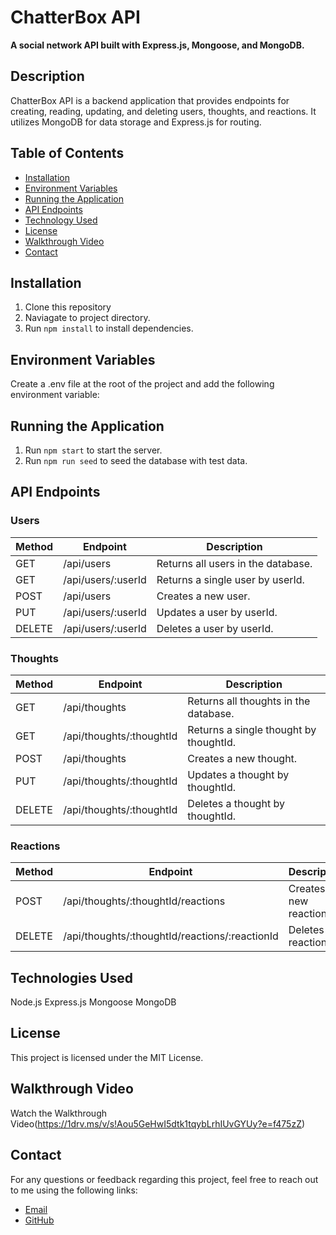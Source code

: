 # ChatterBox API

**A social network API built with Express.js, Mongoose, and MongoDB.**

## Description
ChatterBox API is a backend application that provides endpoints for creating, reading, updating, and deleting users, thoughts, and reactions. It utilizes MongoDB for data storage and Express.js for routing.

## Table of Contents
* [Installation](#installation)
* [Environment Variables](#environment-variables)
* [Running the Application](#running-the-application)
* [API Endpoints](#contributing)
* [Technology Used](#technologies-used)
* [License](#license)
* [Walkthrough Video](#questions)
* [Contact](#contact)


## Installation
1. Clone this repository
2. Naviagate to project directory.
3. Run `npm install` to install dependencies.

## Environment Variables
Create a .env file at the root of the project and add the following environment variable:

## Running the Application
1. Run `npm start` to start the server.
2. Run `npm run seed` to seed the database with test data.

## API Endpoints
### Users
| Method | Endpoint | Description |
| --- | --- | --- |
| GET | /api/users | Returns all users in the database. |
| GET | /api/users/:userId | Returns a single user by userId. |
| POST | /api/users | Creates a new user. |
| PUT | /api/users/:userId | Updates a user by userId. |
| DELETE | /api/users/:userId | Deletes a user by userId. |
### Thoughts
| Method | Endpoint | Description |
| --- | --- | --- |
| GET | /api/thoughts | Returns all thoughts in the database. |
| GET | /api/thoughts/:thoughtId | Returns a single thought by thoughtId.
| POST | /api/thoughts | Creates a new thought. |
| PUT | /api/thoughts/:thoughtId | Updates a thought by thoughtId. |
| DELETE | /api/thoughts/:thoughtId | Deletes a thought by thoughtId. |
### Reactions
| Method | Endpoint | Description |
| --- | --- | --- |
| POST | /api/thoughts/:thoughtId/reactions | Creates a new reaction. |
| DELETE | /api/thoughts/:thoughtId/reactions/:reactionId | Deletes a reaction

## Technologies Used
Node.js
Express.js
Mongoose
MongoDB

## License
This project is licensed under the MIT License.

## Walkthrough Video
Watch the Walkthrough Video(https://1drv.ms/v/s!Aou5GeHwI5dtk1tqybLrhIUvGYUy?e=f475zZ)    

## Contact
For any questions or feedback regarding this project, feel free to reach out to me using the following links:

- [Email](mailto:natalie.clinton@hotmail.com)
- [GitHub](https://github.com/NatalieClinton)